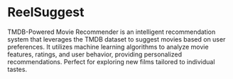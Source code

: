 # ReelSuggest
TMDB-Powered Movie Recommender is an intelligent recommendation system that leverages the TMDB dataset to suggest movies based on user preferences. It utilizes machine learning algorithms to analyze movie features, ratings, and user behavior, providing personalized recommendations. Perfect for exploring new films tailored to individual tastes.
